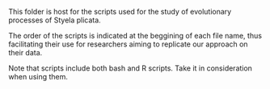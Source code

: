 This folder is host for the scripts used for the study of evolutionary processes of Styela plicata.

The order of the scripts is indicated at the beggining of each file name, thus facilitating their use for researchers aiming to replicate our approach on their data.

Note that scripts include both bash and R scripts. Take it in consideration when using them.
